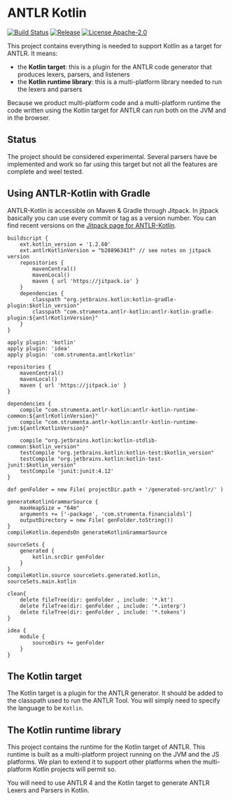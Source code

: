 # ANTLR Kotlin

[![Build Status](https://travis-ci.org/Strumenta/antlr-kotlin.svg?branch=master)](https://travis-ci.org/Strumenta/antlr-kotlin) [![Release](https://jitpack.io/v/com.strumenta/antlr-kotlin.svg)](https://jitpack.io/#com.strumenta/antlr-kotlin)
[![License Apache-2.0](https://img.shields.io/badge/license-Apache--2.0-blue.svg)](LICENSE)

This project contains everything is needed to support Kotlin as a target for ANTLR. 
It means:

* the **Kotlin target**: this is a plugin for the ANTLR code generator that produces lexers, parsers, and listeners
* the **Kotlin runtime library**: this is a multi-platform library needed to run the lexers and parsers

Because we product multi-platform code and a multi-platform runtime the code written using the Kotlin target for ANTLR can run both on the JVM and in the browser. 

## Status

The project should be considered experimental. Several parsers have be implemented and work so far using this target but not all the features are complete and weel tested.

## Using ANTLR-Kotlin with Gradle

ANTLR-Kotlin is accessible on Maven & Gradle through Jitpack. In jitpack basically you can use every commit or tag as a version number. You can find recent versions on the [Jitpack page for ANTLR-Kotlin](https://jitpack.io/#com.strumenta/antlr-kotlin).

```
buildscript {
    ext.kotlin_version = '1.2.60'
    ext.antlrKotlinVersion = "b28896341f" // see notes on jitpack version
    repositories {
        mavenCentral()
        mavenLocal()
        maven { url 'https://jitpack.io' }
    }
    dependencies {
        classpath "org.jetbrains.kotlin:kotlin-gradle-plugin:$kotlin_version"
        classpath "com.strumenta.antlr-kotlin:antlr-kotlin-gradle-plugin:${antlrKotlinVersion}"
    }
}

apply plugin: 'kotlin'
apply plugin: 'idea'
apply plugin: 'com.strumenta.antlrkotlin'

repositories {
    mavenCentral()
    mavenLocal()
    maven { url 'https://jitpack.io' }
}

dependencies {
    compile "com.strumenta.antlr-kotlin:antlr-kotlin-runtime-common:${antlrKotlinVersion}"
    compile "com.strumenta.antlr-kotlin:antlr-kotlin-runtime-jvm:${antlrKotlinVersion}"

    compile "org.jetbrains.kotlin:kotlin-stdlib-common:$kotlin_version"
    testCompile "org.jetbrains.kotlin:kotlin-test:$kotlin_version"
    testCompile "org.jetbrains.kotlin:kotlin-test-junit:$kotlin_version"
    testCompile 'junit:junit:4.12'
}

def genFolder = new File( projectDir.path + '/generated-src/antlr/' )

generateKotlinGrammarSource {
    maxHeapSize = "64m"
    arguments += ['-package', 'com.strumenta.financialdsl']
    outputDirectory = new File( genFolder.toString())
}
compileKotlin.dependsOn generateKotlinGrammarSource

sourceSets {
    generated {
        kotlin.srcDir genFolder
    }
}
compileKotlin.source sourceSets.generated.kotlin, sourceSets.main.kotlin

clean{
    delete fileTree(dir: genFolder , include: '*.kt')
    delete fileTree(dir: genFolder , include: '*.interp')
    delete fileTree(dir: genFolder , include: '*.tokens')
}

idea {
    module {
        sourceDirs += genFolder
    }
}
```

## The Kotlin target

The Kotlin target is a plugin for the ANTLR generator. It should be added to the classpath used to run the ANTLR Tool.
You will simply need to specify the language to be `Kotlin`.

## The Kotlin runtime library

This project contains the runtime for the Kotlin target of ANTLR. This runtime is built as a multi-platform project
running on the JVM and the JS platforms. We plan to extend it to support other platforms when the multi-platform Kotlin
projects will permit so.

You will need to use ANTLR 4 and the Kotlin target to generate ANTLR Lexers and Parsers in Kotlin. 
